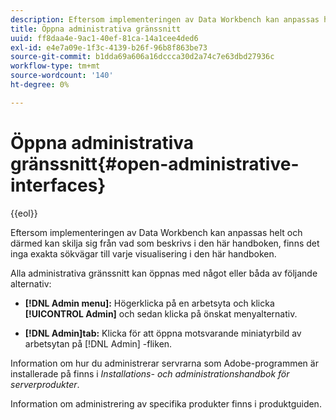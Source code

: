 ```yaml
---
description: Eftersom implementeringen av Data Workbench kan anpassas helt och därmed kan skilja sig från vad som beskrivs i den här handboken, finns det inga exakta sökvägar till varje visualisering i den här handboken.
title: Öppna administrativa gränssnitt
uuid: ff8daa4e-9ac1-40ef-81ca-14a1cee4ded6
exl-id: e4e7a09e-1f3c-4139-b26f-96b8f863be73
source-git-commit: b1dda69a606a16dccca30d2a74c7e63dbd27936c
workflow-type: tm+mt
source-wordcount: '140'
ht-degree: 0%

---
```


# Öppna administrativa gränssnitt{#open-administrative-interfaces}

{{eol}}

Eftersom implementeringen av Data Workbench kan anpassas helt och därmed kan skilja sig från vad som beskrivs i den här handboken, finns det inga exakta sökvägar till varje visualisering i den här handboken.

Alla administrativa gränssnitt kan öppnas med något eller båda av följande alternativ:

* **[!DNL Admin menu]:** Högerklicka på en arbetsyta och klicka **[!UICONTROL Admin]** och sedan klicka på önskat menyalternativ.

* **[!DNL Admin]tab:** Klicka för att öppna motsvarande miniatyrbild av arbetsytan på [!DNL Admin] -fliken.

Information om hur du administrerar servrarna som Adobe-programmen är installerade på finns i *Installations- och administrationshandbok för serverprodukter*.

Information om administrering av specifika produkter finns i produktguiden.
